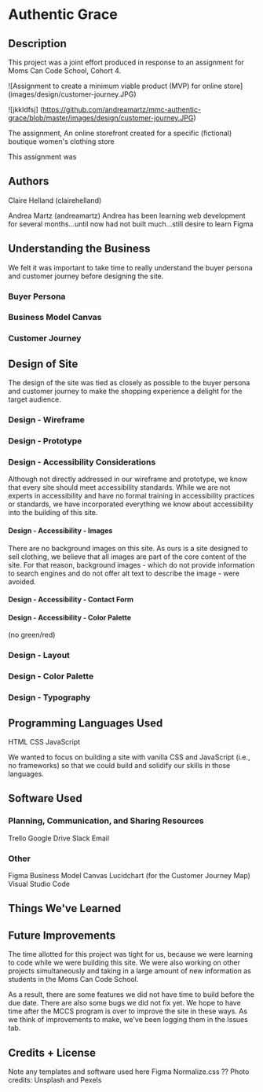 # Authentic Grace

## Description

This project was a joint effort produced in response to an assignment for Moms Can Code School, Cohort 4.  

![Assignment to create a minimum viable product (MVP) for online store] (images/design/customer-journey.JPG)

![jkkldfsj] (https://github.com/andreamartz/mmc-authentic-grace/blob/master/images/design/customer-journey.JPG)

The assignment, An online storefront created for a specific (fictional) boutique women's clothing store

This assignment was 

## Authors

Claire Helland (clairehelland)

Andrea Martz (andreamartz)
Andrea has been learning web development for several months...until now had not built much...still desire to learn Figma

## Understanding the Business

We felt it was important to take time to really understand the buyer persona and customer journey before designing the site.

### Buyer Persona

### Business Model Canvas



### Customer Journey

## Design of Site

The design of the site was tied as closely as possible to the buyer persona and customer journey to make the shopping experience a delight for the target audience.

### Design - Wireframe

### Design - Prototype

### Design - Accessibility Considerations

Although not directly addressed in our wireframe and prototype, we know that every site should meet accessibility standards.  While we are not experts in accessibility and have no formal training in accessibility practices or standards, we have incorporated everything we know about accessibility into the building of this site.

#### Design - Accessibility - Images

There are no background images on this site.  As ours is a site designed to sell clothing, we believe that all images are part of the core content of the site.  For that reason, background images - which do not provide information to search engines and do not offer alt text to describe the image - were avoided.

#### Design - Accessibility - Contact Form

#### Design - Accessibility - Color Palette

(no green/red)

### Design - Layout



### Design - Color Palette

### Design - Typography

## Programming Languages Used

HTML
CSS
JavaScript

We wanted to focus on building a site with vanilla CSS and JavaScript (i.e., no frameworks) so that we could build and solidify our skills in those languages.

## Software Used

### Planning, Communication, and Sharing Resources

Trello
Google Drive
Slack
Email

### Other

Figma
Business Model Canvas
Lucidchart (for the Customer Journey Map)
Visual Studio Code

## Things We've Learned

## Future Improvements

The time allotted for this project was tight for us, because we were learning to code while we were building this site.  We were also working on other projects simultaneously and taking in a large amount of new information as students in the Moms Can Code School.

As a result, there are some features we did not have time to build before the due date.  There are also some bugs we did not fix yet.  We hope to have time after the MCCS program is over to improve the site in these ways.  As we think of improvements to make, we've been logging them in the Issues tab.

## Credits + License

Note any templates and software used here
Figma
Normalize.css ??
Photo credits: Unsplash and Pexels



